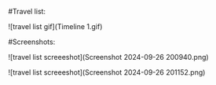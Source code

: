 #Travel list:

![travel list gif](Timeline 1.gif)

#Screenshots:

![travel list screeeshot](Screenshot 2024-09-26 200940.png)

![travel list screeeshot](Screenshot 2024-09-26 201152.png)
